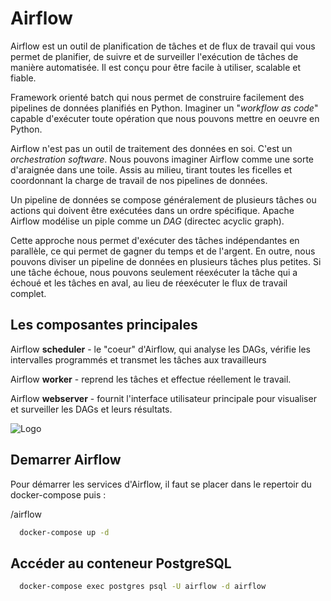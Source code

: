 
# Airflow

Airflow est un outil de planification de tâches et de flux de travail qui vous permet de planifier, 
de suivre et de surveiller l'exécution de tâches de manière automatisée. 
Il est conçu pour être facile à utiliser, scalable et fiable.

Framework orienté batch qui nous permet de construire facilement des pipelines de données planifiés en Python.
Imaginer un "*workflow as code*" capable d'exécuter toute opération que nous pouvons mettre en oeuvre en Python.

Airflow n'est pas un outil de traitement des données en soi. C'est un *orchestration software*. Nous pouvons imaginer Airflow 
comme une sorte d'araignée dans une toile. Assis au milieu, tirant toutes les ficelles et coordonnant la charge de travail 
de nos pipelines de données.

Un pipeline de données se compose généralement de plusieurs tâches ou actions qui doivent être exécutées dans un ordre spécifique. 
Apache Airflow modélise un piple comme un *DAG* (directec acyclic graph). 

Cette approche nous permet d'exécuter des tâches indépendantes en parallèle, ce qui permet de gagner du temps et de l'argent.
En outre, nous pouvons diviser un pipeline de données en plusieurs tâches plus petites. Si une tâche échoue, nous pouvons 
seulement réexécuter la tâche qui a échoué et les tâches en aval, au lieu de réexécuter le flux de travail complet.

## Les composantes principales

Airflow __scheduler__ - le "coeur" d'Airflow, qui analyse les DAGs, vérifie les intervalles programmés et transmet les tâches aux travailleurs

Airflow __worker__ - reprend les tâches et effectue réellement le travail.

Airflow __webserver__ - fournit l'interface utilisateur principale pour visualiser et surveiller les DAGs et leurs résultats.


![Logo](https://miro.medium.com/max/4800/1*z3MNHDV9eTTLGikvucGEKw.webp)


## Demarrer Airflow

Pour démarrer les services d'Airflow, il faut se placer dans le repertoir du docker-compose puis : 

/airflow
```bash
  docker-compose up -d 
```

## Accéder au conteneur PostgreSQL 
```bash
  docker-compose exec postgres psql -U airflow -d airflow
```

